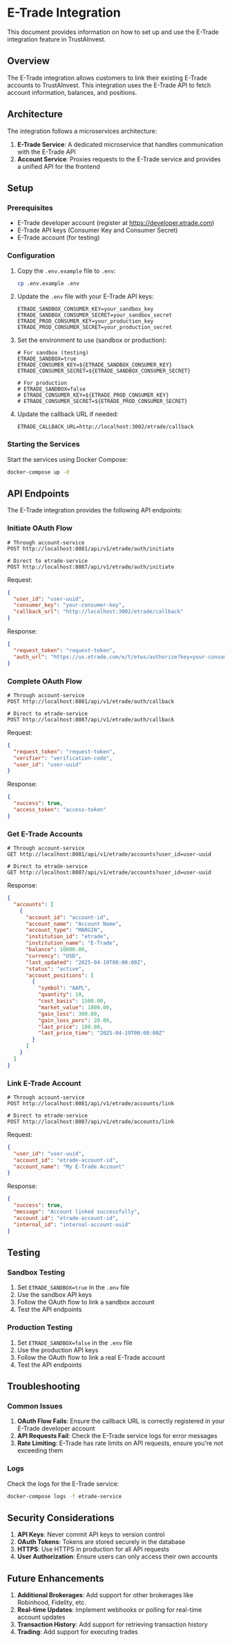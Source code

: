 # E-Trade Integration

This document provides information on how to set up and use the E-Trade integration feature in TrustAInvest.

## Overview

The E-Trade integration allows customers to link their existing E-Trade accounts to TrustAInvest. This integration uses the E-Trade API to fetch account information, balances, and positions.

## Architecture

The integration follows a microservices architecture:

1. **E-Trade Service**: A dedicated microservice that handles communication with the E-Trade API
2. **Account Service**: Proxies requests to the E-Trade service and provides a unified API for the frontend

## Setup

### Prerequisites

- E-Trade developer account (register at https://developer.etrade.com)
- E-Trade API keys (Consumer Key and Consumer Secret)
- E-Trade account (for testing)

### Configuration

1. Copy the `.env.example` file to `.env`:
   ```bash
   cp .env.example .env
   ```

2. Update the `.env` file with your E-Trade API keys:
   ```
   ETRADE_SANDBOX_CONSUMER_KEY=your_sandbox_key
   ETRADE_SANDBOX_CONSUMER_SECRET=your_sandbox_secret
   ETRADE_PROD_CONSUMER_KEY=your_production_key
   ETRADE_PROD_CONSUMER_SECRET=your_production_secret
   ```

3. Set the environment to use (sandbox or production):
   ```
   # For sandbox (testing)
   ETRADE_SANDBOX=true
   ETRADE_CONSUMER_KEY=${ETRADE_SANDBOX_CONSUMER_KEY}
   ETRADE_CONSUMER_SECRET=${ETRADE_SANDBOX_CONSUMER_SECRET}

   # For production
   # ETRADE_SANDBOX=false
   # ETRADE_CONSUMER_KEY=${ETRADE_PROD_CONSUMER_KEY}
   # ETRADE_CONSUMER_SECRET=${ETRADE_PROD_CONSUMER_SECRET}
   ```

4. Update the callback URL if needed:
   ```
   ETRADE_CALLBACK_URL=http://localhost:3002/etrade/callback
   ```

### Starting the Services

Start the services using Docker Compose:

```bash
docker-compose up -d
```

## API Endpoints

The E-Trade integration provides the following API endpoints:

### Initiate OAuth Flow

```
# Through account-service
POST http://localhost:8081/api/v1/etrade/auth/initiate

# Direct to etrade-service
POST http://localhost:8087/api/v1/etrade/auth/initiate
```

Request:
```json
{
  "user_id": "user-uuid",
  "consumer_key": "your-consumer-key",
  "callback_url": "http://localhost:3002/etrade/callback"
}
```

Response:
```json
{
  "request_token": "request-token",
  "auth_url": "https://us.etrade.com/e/t/etws/authorize?key=your-consumer-key&token=request-token"
}
```

### Complete OAuth Flow

```
# Through account-service
POST http://localhost:8081/api/v1/etrade/auth/callback

# Direct to etrade-service
POST http://localhost:8087/api/v1/etrade/auth/callback
```

Request:
```json
{
  "request_token": "request-token",
  "verifier": "verification-code",
  "user_id": "user-uuid"
}
```

Response:
```json
{
  "success": true,
  "access_token": "access-token"
}
```

### Get E-Trade Accounts

```
# Through account-service
GET http://localhost:8081/api/v1/etrade/accounts?user_id=user-uuid

# Direct to etrade-service
GET http://localhost:8087/api/v1/etrade/accounts?user_id=user-uuid
```

Response:
```json
{
  "accounts": [
    {
      "account_id": "account-id",
      "account_name": "Account Name",
      "account_type": "MARGIN",
      "institution_id": "etrade",
      "institution_name": "E-Trade",
      "balance": 10000.00,
      "currency": "USD",
      "last_updated": "2025-04-19T00:00:00Z",
      "status": "active",
      "account_positions": [
        {
          "symbol": "AAPL",
          "quantity": 10,
          "cost_basis": 1500.00,
          "market_value": 1800.00,
          "gain_loss": 300.00,
          "gain_loss_perc": 20.00,
          "last_price": 180.00,
          "last_price_time": "2025-04-19T00:00:00Z"
        }
      ]
    }
  ]
}
```

### Link E-Trade Account

```
# Through account-service
POST http://localhost:8081/api/v1/etrade/accounts/link

# Direct to etrade-service
POST http://localhost:8087/api/v1/etrade/accounts/link
```

Request:
```json
{
  "user_id": "user-uuid",
  "account_id": "etrade-account-id",
  "account_name": "My E-Trade Account"
}
```

Response:
```json
{
  "success": true,
  "message": "Account linked successfully",
  "account_id": "etrade-account-id",
  "internal_id": "internal-account-uuid"
}
```

## Testing

### Sandbox Testing

1. Set `ETRADE_SANDBOX=true` in the `.env` file
2. Use the sandbox API keys
3. Follow the OAuth flow to link a sandbox account
4. Test the API endpoints

### Production Testing

1. Set `ETRADE_SANDBOX=false` in the `.env` file
2. Use the production API keys
3. Follow the OAuth flow to link a real E-Trade account
4. Test the API endpoints

## Troubleshooting

### Common Issues

1. **OAuth Flow Fails**: Ensure the callback URL is correctly registered in your E-Trade developer account
2. **API Requests Fail**: Check the E-Trade service logs for error messages
3. **Rate Limiting**: E-Trade has rate limits on API requests, ensure you're not exceeding them

### Logs

Check the logs for the E-Trade service:

```bash
docker-compose logs -f etrade-service
```

## Security Considerations

1. **API Keys**: Never commit API keys to version control
2. **OAuth Tokens**: Tokens are stored securely in the database
3. **HTTPS**: Use HTTPS in production for all API requests
4. **User Authorization**: Ensure users can only access their own accounts

## Future Enhancements

1. **Additional Brokerages**: Add support for other brokerages like Robinhood, Fidelity, etc.
2. **Real-time Updates**: Implement webhooks or polling for real-time account updates
3. **Transaction History**: Add support for retrieving transaction history
4. **Trading**: Add support for executing trades
